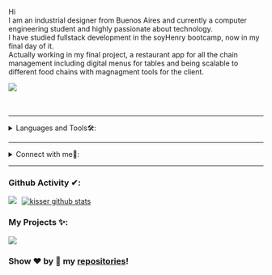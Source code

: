 Hi <br/>
I am an industrial designer from Buenos Aires and currently a computer engineering student and highly passionate about technology. <br/>
I have studied fullstack development in the soyHenry bootcamp, now in my final day of it. <br/>
Actually working in my final project, a restaurant app for all the chain management including digital menus for tables and being scalable to different food chains with magnagment tools for the client.<br/>


![](https://visitor-badge.glitch.me/badge?page_id=kisser91.kisser91)

<br/>

---

<details>
<summary>
Languages and Tools🛠:
</summary>
  <br/>
<code><img height="20" src="https://raw.githubusercontent.com/github/explore/80688e429a7d4ef2fca1e82350fe8e3517d3494d/topics/html/html.png"></code>
<code><img height="20" src="https://raw.githubusercontent.com/github/explore/80688e429a7d4ef2fca1e82350fe8e3517d3494d/topics/css/css.png"></code>
<code><img height="20" src="https://raw.githubusercontent.com/github/explore/80688e429a7d4ef2fca1e82350fe8e3517d3494d/topics/javascript/javascript.png"></code>
<code><img height="20" src="https://raw.githubusercontent.com/github/explore/80688e429a7d4ef2fca1e82350fe8e3517d3494d/topics/react/react.png"></code> 
<code><img height="20" src="https://raw.githubusercontent.com/github/explore/80688e429a7d4ef2fca1e82350fe8e3517d3494d/topics/nodejs/nodejs.png"></code>
<code><img height="20" src="https://raw.githubusercontent.com/github/explore/80688e429a7d4ef2fca1e82350fe8e3517d3494d/topics/git/git.png"></code>
<code><img height="20" src="https://upload.wikimedia.org/wikipedia/commons/thumb/a/ae/Github-desktop-logo-symbol.svg/1024px-Github-desktop-logo-symbol.svg.png"></code>
<code><img height="20" src="https://raw.githubusercontent.com/github/explore/80688e429a7d4ef2fca1e82350fe8e3517d3494d/topics/postgresql/postgresql.png"></code>
<code><img height="20" src="https://upload.wikimedia.org/wikipedia/commons/thumb/b/b2/Bootstrap_logo.svg/1024px-Bootstrap_logo.svg.png"></code>
<code><img height="20" src="https://upload.wikimedia.org/wikipedia/commons/thumb/9/9a/Visual_Studio_Code_1.35_icon.svg/1024px-Visual_Studio_Code_1.35_icon.svg.png"></code>
</details>

---

<details>
<summary> Connect with me🤝: </summary>  

<br/>

<a href="https://github.com/kisser91">
  <img align="left" alt="Dave's Github" width="22px" src="https://upload.wikimedia.org/wikipedia/commons/thumb/a/ae/Github-desktop-logo-symbol.svg/1024px-Github-desktop-logo-symbol.svg.png" />
</a>

<a href="https://www.linkedin.com/in/nahuel-kisser-20429561/">
  <img align="left" alt="Dave's Linkdein" width="22px" src="https://cdn3.iconfinder.com/data/icons/inficons/512/linkedin.png" />
</a>

<br/>

</details>

---

### Github Activity ✔:

<a href="https://github.com/kisser91">
  <img align="left"  src="https://github-readme-stats.vercel.app/api/top-langs/?username=kisser91&theme=tokyonight" />
  </a>

<a href="https://github.com/kisser91">
 <img style="padding-left: 10px " align="center" src="https://github-readme-stats.vercel.app/api?username=kisser91&show_icons=true&theme=tokyonight&line_height=27" alt="kisser github stats"/>
</a>

<br/>

### My Projects ✨:
  

<a href="https://github.com/kisser91/Pokemon-fullstack-project">
 <img align="center" src="https://github-readme-stats.vercel.app/api/pin/?username=kisser91&repo=Pokemon-fullstack-project&theme=tokyonight" />
</a>


### Show ❤️ by 🌟 my [repositories](https://github.com/kisser91?tab=repositories)!

</div>
